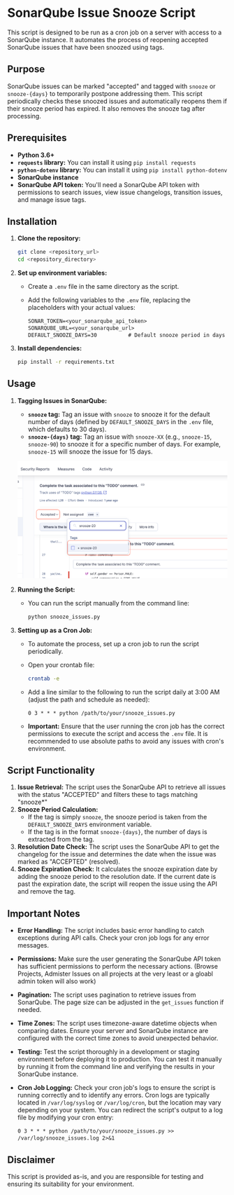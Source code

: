 # SonarQube Issue Snooze Script

This script is designed to be run as a cron job on a server with access to a SonarQube instance. It automates the process of reopening accepted SonarQube issues that have been snoozed using tags.

## Purpose

SonarQube issues can be marked "accepted" and tagged with `snooze` or `snooze-{days}` to temporarily postpone addressing them. This script periodically checks these snoozed issues and automatically reopens them if their snooze period has expired.  It also removes the snooze tag after processing.

## Prerequisites

* **Python 3.6+**
* **`requests` library:** You can install it using `pip install requests`
* **`python-dotenv` library:** You can install it using `pip install python-dotenv`
* **SonarQube instance**
* **SonarQube API token:** You'll need a SonarQube API token with permissions to search issues, view issue changelogs, transition issues, and manage issue tags.

## Installation

1.  **Clone the repository:**
    ```bash
    git clone <repository_url>
    cd <repository_directory>
    ```
2.  **Set up environment variables:**
    * Create a `.env` file in the same directory as the script.
    * Add the following variables to the `.env` file, replacing the placeholders with your actual values:

        ```
        SONAR_TOKEN=<your_sonarqube_api_token>
        SONARQUBE_URL=<your_sonarqube_url>
        DEFAULT_SNOOZE_DAYS=30          # Default snooze period in days
        ```
3.  **Install dependencies:**
    ```bash
    pip install -r requirements.txt 
    ```

## Usage

1.  **Tagging Issues in SonarQube:**

    * **`snooze` tag:** Tag an issue with `snooze` to snooze it for the default number of days (defined by `DEFAULT_SNOOZE_DAYS` in the `.env` file, which defaults to 30 days).
    * **`snooze-{days}` tag:** Tag an issue with `snooze-XX` (e.g., `snooze-15`, `snooze-90`) to snooze it for a specific number of days.  For example, `snooze-15` will snooze the issue for 15 days.

    ![Snooze Issues Tag](snooze-issue-tag.png)

2.  **Running the Script:**

    * You can run the script manually from the command line:

        ```bash
        python snooze_issues.py
        ```

3.  **Setting up as a Cron Job:**

    * To automate the process, set up a cron job to run the script periodically.
    * Open your crontab file:

        ```bash
        crontab -e
        ```

    * Add a line similar to the following to run the script daily at 3:00 AM (adjust the path and schedule as needed):

        ```
        0 3 * * * python /path/to/your/snooze_issues.py
        ```

    * **Important:** Ensure that the user running the cron job has the correct permissions to execute the script and access the `.env` file.  It is recommended to use absolute paths to avoid any issues with cron's environment.

## Script Functionality

1.  **Issue Retrieval:** The script uses the SonarQube API to retrieve all issues with the status "ACCEPTED" and filters these to tags matching "snooze*"
2.  **Snooze Period Calculation:**
    * If the tag is simply `snooze`, the snooze period is taken from the `DEFAULT_SNOOZE_DAYS` environment variable.
    * If the tag is in the format `snooze-{days}`, the number of days is extracted from the tag.
3.  **Resolution Date Check:** The script uses the SonarQube API to get the changelog for the issue and determines the date when the issue was marked as "ACCEPTED" (resolved).
4.  **Snooze Expiration Check:** It calculates the snooze expiration date by adding the snooze period to the resolution date. If the current date is past the expiration date, the script will reopen the issue using the API and remove the tag.


## Important Notes

* **Error Handling:** The script includes basic error handling to catch exceptions during API calls. Check your cron job logs for any error messages.
* **Permissions:** Make sure the user generating the SonarQube API token has sufficient permissions to perform the necessary actions. (Browse Projects, Admister Issues on all projects at the very least or a gloabl admin token will also work)
* **Pagination:** The script uses pagination to retrieve issues from SonarQube. The page size can be adjusted in the `get_issues` function if needed.
* **Time Zones:** The script uses timezone-aware datetime objects when comparing dates.  Ensure your server and SonarQube instance are configured with the correct time zones to avoid unexpected behavior.
* **Testing:** Test the script thoroughly in a development or staging environment before deploying it to production.  You can test it manually by running it from the command line and verifying the results in your SonarQube instance.
* **Cron Job Logging:** Check your cron job's logs to ensure the script is running correctly and to identify any errors.  Cron logs are typically located in `/var/log/syslog` or `/var/log/cron`, but the location may vary depending on your system.  You can redirect the script's output to a log file by modifying your cron entry:

    ```
    0 3 * * * python /path/to/your/snooze_issues.py >> /var/log/snooze_issues.log 2>&1
    ```

## Disclaimer

This script is provided as-is, and you are responsible for testing and ensuring its suitability for your environment. 
